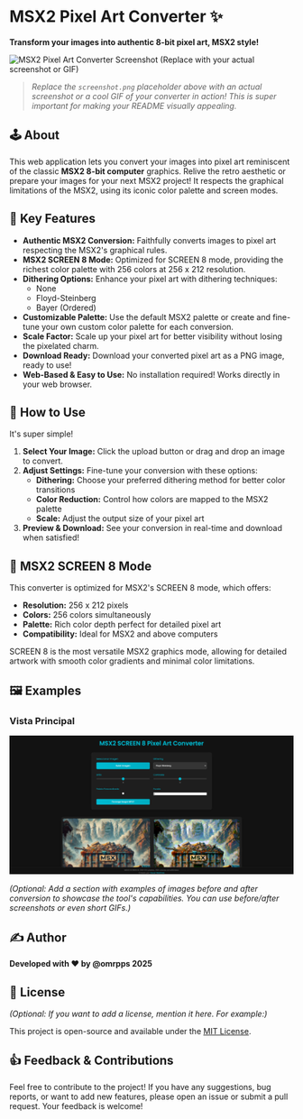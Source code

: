 # MSX2 Pixel Art Converter ✨

**Transform your images into authentic 8-bit pixel art, MSX2 style!**

![MSX2 Pixel Art Converter Screenshot (Replace with your actual screenshot or GIF)](./screenshot.png)

> *Replace the `screenshot.png` placeholder above with an actual screenshot or a cool GIF of your converter in action!  This is super important for making your README visually appealing.*

## 🕹️ About

This web application lets you convert your images into pixel art reminiscent of the classic **MSX2 8-bit computer** graphics. Relive the retro aesthetic or prepare your images for your next MSX2 project!  It respects the graphical limitations of the MSX2, using its iconic color palette and screen modes.

## 🌟 Key Features

*   **Authentic MSX2 Conversion:**  Faithfully converts images to pixel art respecting the MSX2's graphical rules.
*   **MSX2 SCREEN 8 Mode:** Optimized for SCREEN 8 mode, providing the richest color palette with 256 colors at 256 x 212 resolution.
*   **Dithering Options:**  Enhance your pixel art with dithering techniques:
    *   None
    *   Floyd-Steinberg
    *   Bayer (Ordered)
*   **Customizable Palette:** Use the default MSX2 palette or create and fine-tune your own custom color palette for each conversion.
*   **Scale Factor:**  Scale up your pixel art for better visibility without losing the pixelated charm.
*   **Download Ready:**  Download your converted pixel art as a PNG image, ready to use!
*   **Web-Based & Easy to Use:**  No installation required! Works directly in your web browser.

## 🚀 How to Use

It's super simple!

1.  **Select Your Image:** Click the upload button or drag and drop an image to convert.
2.  **Adjust Settings:** Fine-tune your conversion with these options:
    * **Dithering:** Choose your preferred dithering method for better color transitions
    * **Color Reduction:** Control how colors are mapped to the MSX2 palette
    * **Scale:** Adjust the output size of your pixel art
3.  **Preview & Download:** See your conversion in real-time and download when satisfied!

## 🎨 MSX2 SCREEN 8 Mode

This converter is optimized for MSX2's SCREEN 8 mode, which offers:

* **Resolution:** 256 x 212 pixels
* **Colors:** 256 colors simultaneously
* **Palette:** Rich color depth perfect for detailed pixel art
* **Compatibility:** Ideal for MSX2 and above computers

SCREEN 8 is the most versatile MSX2 graphics mode, allowing for detailed artwork with smooth color gradients and minimal color limitations.

## 🖼️ Examples
### Vista Principal
![Vista Principal](images/demo.png)

*(Optional:  Add a section with examples of images before and after conversion to showcase the tool's capabilities. You can use before/after screenshots or even short GIFs.)*

## ✍️ Author

**Developed with ❤️ by @omrpps 2025**

## 📜 License

*(Optional: If you want to add a license, mention it here. For example:)*

This project is open-source and available under the [MIT License](LICENSE).

## 👍 Feedback & Contributions

Feel free to contribute to the project!  If you have any suggestions, bug reports, or want to add new features, please open an issue or submit a pull request.  Your feedback is welcome!
